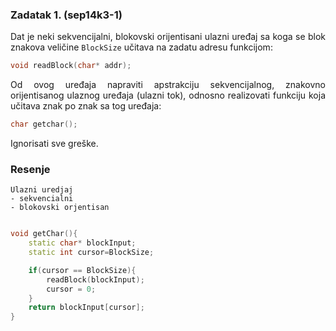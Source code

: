 ### Zadatak 1. (sep14k3-1)

<div align="justify">

Dat je neki sekvencijalni, blokovski orijentisani ulazni uređaj sa koga se blok znakova veličine `BlockSize` učitava na zadatu adresu funkcijom:
```cpp
void readBlock(char* addr);
```
Od ovog uređaja napraviti apstrakciju sekvencijalnog, znakovno orijentisanog ulaznog uređaja (ulazni tok), odnosno realizovati funkciju koja učitava znak po znak sa tog uređaja:


```cpp
char getchar();
```
Ignorisati sve greške.

### Resenje
    Ulazni uredjaj
    - sekvencialni
    - blokovski orjentisan


```cpp

void getChar(){
    static char* blockInput;
    static int cursor=BlockSize;

    if(cursor == BlockSize){
        readBlock(blockInput);
        cursor = 0; 
    }
    return blockInput[cursor];
}

```

</div>
